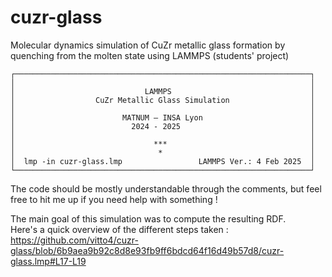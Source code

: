 # cuzr-glass
Molecular dynamics simulation of CuZr metallic glass formation by quenching from the molten state using LAMMPS (students' project)

```
┌──────────────────────────────────────────────────────────────────┐
│                                                                  │
│                             LAMMPS                               │
│                  CuZr Metallic Glass Simulation                  │
│                                                                  │
│                        MATNUM — INSA Lyon                        │
│                          2024 - 2025                             │
│                                                                  │
│                               ***                                │
│                                *                                 │
│  lmp -in cuzr-glass.lmp                 LAMMPS Ver.: 4 Feb 2025  │
└──────────────────────────────────────────────────────────────────┘
```
The code should be mostly understandable through the comments, but feel free to hit me up if you need help with something !

The main goal of this simulation was to compute the resulting RDF.<br>
Here's a quick overview of the different steps taken :
https://github.com/vitto4/cuzr-glass/blob/6b9aea9b92c8d8e93fb9ff6bdcd64f16d49b57d8/cuzr-glass.lmp#L17-L19